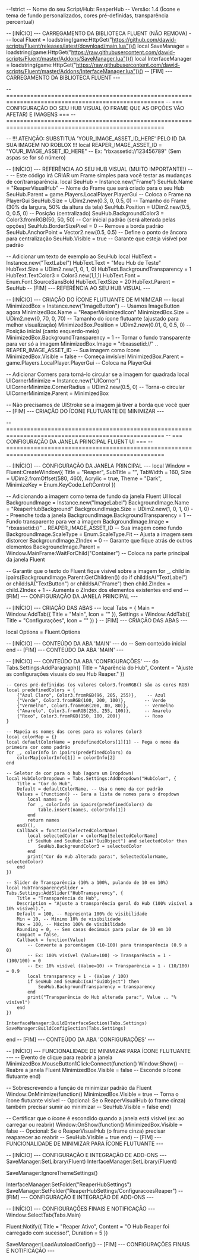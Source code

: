 --!strict
-- Nome do seu Script/Hub: ReaperHub
-- Versão: 1.4 (Ícone e tema de fundo personalizados, cores pré-definidas, transparência percentual)

-- [INÍCIO] --- CARREGAMENTO DA BIBLIOTECA FLUENT (NÃO REMOVA) ---
local Fluent = loadstring(game:HttpGet("https://github.com/dawid-scripts/Fluent/releases/latest/download/main.lua"))()
local SaveManager = loadstring(game:HttpGet("https://raw.githubusercontent.com/dawid-scripts/Fluent/master/Addons/SaveManager.lua"))()
local InterfaceManager = loadstring(game:HttpGet("https://raw.githubusercontent.com/dawid-scripts/Fluent/master/Addons/InterfaceManager.lua"))()
-- [FIM] --- CARREGAMENTO DA BIBLIOTECA FLUENT ---

-- ====================================================================================================
-- === CONFIGURAÇÃO DO SEU HUB VISUAL (O FRAME QUE AS OPÇÕES VÃO AFETAR) E IMAGENS ===
-- ====================================================================================================

-- !!! ATENÇÃO: SUBSTITUA 'YOUR_IMAGE_ASSET_ID_HERE' PELO ID DA SUA IMAGEM NO ROBLOX !!!
local REAPER_IMAGE_ASSET_ID = "YOUR_IMAGE_ASSET_ID_HERE" -- Ex: "rbxassetid://123456789" (Sem aspas se for só número)

-- [INÍCIO] --- REFERÊNCIA AO SEU HUB VISUAL (MUITO IMPORTANTE!) ---
-- Este código irá CRIAR um Frame simples para você testar as mudanças de cor/transparência.
local SeuHub = Instance.new("Frame")
SeuHub.Name = "ReaperVisualHub" -- Nome do Frame que será criado para o seu Hub
SeuHub.Parent = game.Players.LocalPlayer.PlayerGui -- Coloca o Frame na PlayerGui
SeuHub.Size = UDim2.new(0.3, 0, 0.5, 0) -- Tamanho do Frame (30% da largura, 50% da altura da tela)
SeuHub.Position = UDim2.new(0.5, 0, 0.5, 0) -- Posição (centralizado)
SeuHub.BackgroundColor3 = Color3.fromRGB(50, 50, 50) -- Cor inicial padrão (será alterada pelas opções)
SeuHub.BorderSizePixel = 0 -- Remove a borda padrão
SeuHub.AnchorPoint = Vector2.new(0.5, 0.5) -- Define o ponto de âncora para centralização
SeuHub.Visible = true -- Garante que esteja visível por padrão

-- Adicionar um texto de exemplo ao SeuHub
local HubText = Instance.new("TextLabel")
HubText.Text = "Meu Hub de Teste"
HubText.Size = UDim2.new(1, 0, 1, 0)
HubText.BackgroundTransparency = 1
HubText.TextColor3 = Color3.new(1,1,1)
HubText.Font = Enum.Font.SourceSansBold
HubText.TextSize = 20
HubText.Parent = SeuHub
-- [FIM] --- REFERÊNCIA AO SEU HUB VISUAL ---

-- [INÍCIO] --- CRIAÇÃO DO ÍCONE FLUTUANTE DE MINIMIZAR ---
local MinimizedBox = Instance.new("ImageButton") -- Usamos ImageButton agora
MinimizedBox.Name = "ReaperMinimizedIcon"
MinimizedBox.Size = UDim2.new(0, 70, 0, 70) -- Tamanho do ícone flutuante (ajustado para melhor visualização)
MinimizedBox.Position = UDim2.new(0.01, 0, 0.5, 0) -- Posição inicial (canto esquerdo-meio)
MinimizedBox.BackgroundTransparency = 1 -- Tornar o fundo transparente para ver só a imagem
MinimizedBox.Image = "rbxassetid://" .. REAPER_IMAGE_ASSET_ID -- Sua imagem como ícone
MinimizedBox.Visible = false -- Começa invisível
MinimizedBox.Parent = game.Players.LocalPlayer.PlayerGui -- Coloca na PlayerGui

-- Adicionar Corners para torná-lo circular se a imagem for quadrada
local UICornerMinimize = Instance.new("UICorner")
UICornerMinimize.CornerRadius = UDim2.new(0.5, 0) -- Torna-o circular
UICornerMinimize.Parent = MinimizedBox

-- Não precisamos de UIStroke se a imagem já tiver a borda que você quer
-- [FIM] --- CRIAÇÃO DO ÍCONE FLUTUANTE DE MINIMIZAR ---

-- ====================================================================================================
-- === CONFIGURAÇÃO DA JANELA PRINCIPAL FLUENT UI ===
-- ====================================================================================================

-- [INÍCIO] --- CONFIGURAÇÃO DA JANELA PRINCIPAL ---
local Window = Fluent:CreateWindow({
    Title = "Reaper",
    SubTitle = "",
    TabWidth = 160,
    Size = UDim2.fromOffset(580, 460),
    Acrylic = true,
    Theme = "Dark",
    MinimizeKey = Enum.KeyCode.LeftControl
})

-- Adicionando a imagem como tema de fundo da janela Fluent UI
local BackgroundImage = Instance.new("ImageLabel")
BackgroundImage.Name = "ReaperHubBackground"
BackgroundImage.Size = UDim2.new(1, 0, 1, 0) -- Preenche toda a janela
BackgroundImage.BackgroundTransparency = 1 -- Fundo transparente para ver a imagem
BackgroundImage.Image = "rbxassetid://" .. REAPER_IMAGE_ASSET_ID -- Sua imagem como fundo
BackgroundImage.ScaleType = Enum.ScaleType.Fit -- Ajusta a imagem sem distorcer
BackgroundImage.ZIndex = 0 -- Garante que fique atrás de outros elementos
BackgroundImage.Parent = Window.MainFrame:WaitForChild("Container") -- Coloca na parte principal da janela Fluent

-- Garantir que o texto do Fluent fique visível sobre a imagem
for _, child in ipairs(BackgroundImage.Parent:GetChildren()) do
    if child:IsA("TextLabel") or child:IsA("TextButton") or child:IsA("Frame") then
        child.ZIndex = child.ZIndex + 1 -- Aumenta o ZIndex dos elementos existentes
    end
end
-- [FIM] --- CONFIGURAÇÃO DA JANELA PRINCIPAL ---

-- [INÍCIO] --- CRIAÇÃO DAS ABAS ---
local Tabs = {
    Main = Window:AddTab({ Title = "Main", Icon = "" }),
    Settings = Window:AddTab({ Title = "Configurações", Icon = "" })
}
-- [FIM] --- CRIAÇÃO DAS ABAS ---

local Options = Fluent.Options

-- [INÍCIO] --- CONTEÚDO DA ABA 'MAIN' ---
do
    -- Sem conteúdo inicial
end
-- [FIM] --- CONTEÚDO DA ABA 'MAIN' ---


-- [INÍCIO] --- CONTEÚDO DA ABA 'CONFIGURAÇÕES' ---
do
    Tabs.Settings:AddParagraph({
        Title = "Aparência do Hub",
        Content = "Ajuste as configurações visuais do seu Hub Reaper."
    })

    -- Cores pré-definidas (os valores Color3.fromRGB() são as cores RGB)
    local predefinedColors = {
        {"Azul Claro", Color3.fromRGB(96, 205, 255)},    -- Azul
        {"Verde", Color3.fromRGB(100, 200, 100)},       -- Verde
        {"Vermelho", Color3.fromRGB(200, 80, 80)},      -- Vermelho
        {"Amarelo", Color3.fromRGB(255, 255, 100)},     -- Amarelo
        {"Roxo", Color3.fromRGB(150, 100, 200)}         -- Roxo
    }

    -- Mapeia os nomes das cores para os valores Color3
    local colorMap = {}
    local defaultColorName = predefinedColors[1][1] -- Pega o nome da primeira cor como padrão
    for _, colorInfo in ipairs(predefinedColors) do
        colorMap[colorInfo[1]] = colorInfo[2]
    end

    -- Seletor de cor para o hub (agora um Dropdown)
    local HubColorDropdown = Tabs.Settings:AddDropdown("HubColor", {
        Title = "Cor do Hub",
        Default = defaultColorName, -- Usa o nome da cor padrão
        Values = (function() -- Gera a lista de nomes para o dropdown
            local names = {}
            for _, colorInfo in ipairs(predefinedColors) do
                table.insert(names, colorInfo[1])
            end
            return names
        end)(),
        Callback = function(SelectedColorName)
            local selectedColor = colorMap[SelectedColorName]
            if SeuHub and SeuHub:IsA("GuiObject") and selectedColor then
                SeuHub.BackgroundColor3 = selectedColor
            end
            print("Cor do Hub alterada para:", SelectedColorName, selectedColor)
        end
    })

    -- Slider de Transparência (10% a 100%, pulando de 10 em 10%)
    local HubTransparencySlider = Tabs.Settings:AddSlider("HubTransparency", {
        Title = "Transparência do Hub",
        Description = "Ajuste a transparência geral do Hub (100% visível a 10% visível).",
        Default = 100, -- Representa 100% de visibilidade
        Min = 10, -- Mínimo 10% de visibilidade
        Max = 100, -- Máximo 100% de visibilidade
        Rounding = 0, -- Sem casas decimais para pular de 10 em 10
        Compact = false,
        Callback = function(Value)
            -- Converte a porcentagem (10-100) para transparência (0.9 a 0)
            -- Ex: 100% visível (Value=100) -> Transparência = 1 - (100/100) = 0
            -- Ex: 10% visível (Value=10) -> Transparência = 1 - (10/100) = 0.9
            local transparency = 1 - (Value / 100)
            if SeuHub and SeuHub:IsA("GuiObject") then
                SeuHub.BackgroundTransparency = transparency
            end
            print("Transparência do Hub alterada para:", Value .. "% visível")
        end
    })

    InterfaceManager:BuildInterfaceSection(Tabs.Settings)
    SaveManager:BuildConfigSection(Tabs.Settings)
end
-- [FIM] --- CONTEÚDO DA ABA 'CONFIGURAÇÕES' ---


-- [INÍCIO] --- FUNCIONALIDADE DE MINIMIZAR PARA ÍCONE FLUTUANTE ---
-- Evento de clique para reabrir a janela
MinimizedBox.MouseButton1Click:Connect(function()
    Window:Show() -- Reabre a janela Fluent
    MinimizedBox.Visible = false -- Esconde o ícone flutuante
end)

-- Sobrescrevendo a função de minimizar padrão da Fluent
Window:OnMinimize(function()
    MinimizedBox.Visible = true -- Torna o ícone flutuante visível
    -- Opcional: Se o ReaperVisualHub (o frame cinza) também precisar sumir ao minimizar
    -- SeuHub.Visible = false
end)

-- Certificar que o ícone é escondido quando a janela está visível (ex: ao carregar ou reabrir)
Window:OnShow(function()
    MinimizedBox.Visible = false
    -- Opcional: Se o ReaperVisualHub (o frame cinza) precisar reaparecer ao reabrir
    -- SeuHub.Visible = true
end)
-- [FIM] --- FUNCIONALIDADE DE MINIMIZAR PARA ÍCONE FLUTUANTE ---


-- [INÍCIO] --- CONFIGURAÇÃO E INTEGRAÇÃO DE ADD-ONS ---
SaveManager:SetLibrary(Fluent)
InterfaceManager:SetLibrary(Fluent)

SaveManager:IgnoreThemeSettings()

InterfaceManager:SetFolder("ReaperHubSettings")
SaveManager:SetFolder("ReaperHubSettings/ConfiguracoesReaper")
-- [FIM] --- CONFIGURAÇÃO E INTEGRAÇÃO DE ADD-ONS ---


-- [INÍCIO] --- CONFIGURAÇÕES FINAIS E NOTIFICAÇÃO ---
Window:SelectTab(Tabs.Main)

Fluent:Notify({
    Title = "Reaper Ativo",
    Content = "O Hub Reaper foi carregado com sucesso!",
    Duration = 5
})

SaveManager:LoadAutoloadConfig()
-- [FIM] --- CONFIGURAÇÕES FINAIS E NOTIFICAÇÃO ---

